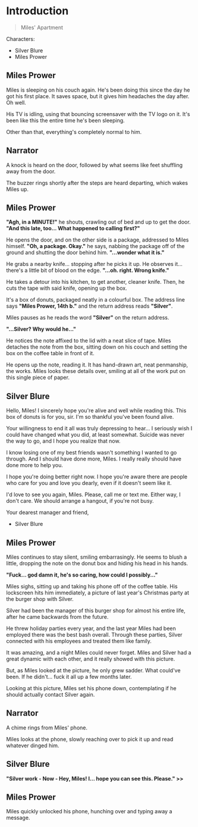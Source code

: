 # Introduction
> Miles' Apartment

Characters:
- Silver Blure
- Miles Prower

## Miles Prower
Miles is sleeping on his couch again. He's been doing this since the day he got his first place. It saves space, but it gives him headaches the day after. Oh well.

His TV is idling, using that bouncing screensaver with the TV logo on it. It's been like this the entire time he's been sleeping.

Other than that, everything's completely normal to him.

## Narrator
A knock is heard on the door, followed by what seems like feet shuffling away from the door.

The buzzer rings shortly after the steps are heard departing, which wakes Miles up.

## Miles Prower
**"Agh, in a MINUTE!"** he shouts, crawling out of bed and up to get the door. **"And this late, too... What happened to calling first?"**

He opens the door, and on the other side is a package, addressed to Miles himself. **"Oh, a package. Okay."** he says, nabbing the package off of the ground and shutting the door behind him. **"...wonder what it is."**

He grabs a nearby knife... stopping after he picks it up. He observes it... there's a little bit of blood on the edge. **"...oh. right. Wrong knife."**

He takes a detour into his kitchen, to get another, cleaner knife. Then, he cuts the tape with said knife, opening up the box.

It's a box of donuts, packaged neatly in a colourful box. The address line says **"Miles Prower, 14th b."** and the return address reads **"Silver"**.

Miles pauses as he reads the word **"Silver"** on the return address.

**"...Silver? Why would he..."**

He notices the note affixed to the lid with a neat slice of tape. Miles detaches the note from the box, sitting down on his couch and setting the box on the coffee table in front of it.

He opens up the note, reading it. It has hand-drawn art, neat penmanship, the works. Miles looks these details over, smiling at all of the work put on this single piece of paper.

## Silver Blure
Hello, Miles! I sincerely hope you're alive and well while reading this. This box of donuts is for you, sir. I'm so thankful you've been found alive.

Your willingness to end it all was truly depressing to hear... I seriously wish I could have changed what you did, at least somewhat. Suicide was never the way to go, and I hope you realize that now.

I know losing one of my best friends wasn't something I wanted to go through. And I should have done more, Miles. I really really should have done more to help you.

I hope you're doing better right now. I hope you're aware there are people who care for you and love you dearly, even if it doesn't seem like it.

I'd love to see you again, Miles. Please, call me or text me. Either way, I don't care. We should arrange a hangout, if you're not busy.

Your dearest manager and friend,

- Silver Blure

## Miles Prower
Miles continues to stay silent, smiling embarrasingly. He seems to blush a little, dropping the note on the donut box and hiding his head in his hands.

**"Fuck... god damn it, he's so caring, how could I possibly..."**

Miles sighs, sitting up and taking his phone off of the coffee table. His lockscreen hits him immediately, a picture of last year's Christmas party at the burger shop with Silver.

Silver had been the manager of this burger shop for almost his entire life, after he came backwards from the future.

He threw holiday parties every year, and the last year Miles had been employed there was the best bash overall. Through these parties, Silver connected with his employees and treated them like family.

It was amazing, and a night Miles could never forget. Miles and Silver had a great dynamic with each other, and it really showed with this picture.

But, as Miles looked at the picture, he only grew sadder. What could've been. If he didn't... fuck it all up a few months later.

Looking at this picture, Miles set his phone down, contemplating if he should actually contact Silver again.

## Narrator
A chime rings from Miles' phone.

Miles looks at the phone, slowly reaching over to pick it up and read whatever dinged him.

## Silver Blure
**"Silver work - Now - Hey, Miles! I... hope you can see this. Please." >>**

## Miles Prower
Miles quickly unlocked his phone, hunching over and typing away a message.

